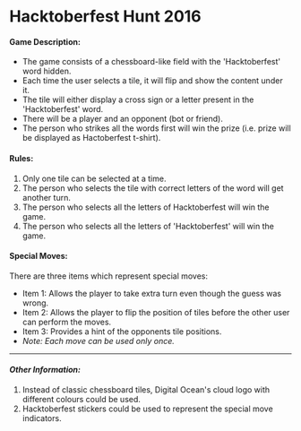 # Hacktoberfest Hunt 2016


#### Game Description:
	
- The game consists of a chessboard-like field with the 'Hacktoberfest' word hidden.
- Each time the user selects a tile, it will flip and show the content under it.
- The tile will either display a cross sign or a letter present in the 'Hacktoberfest' word. 
- There will be a player and an opponent (bot or friend). 
- The person who strikes all the words first will win the prize 
	(i.e. prize will be displayed as Hactoberfest t-shirt).

#### Rules:

1. Only one tile can be selected at a time.
2. The person who selects the tile with correct letters of the word will get another turn.
3. The person who selects all the letters of Hacktoberfest will win the game.
3. The person who selects all the letters of 'Hacktoberfest' will win the game.

#### Special Moves:

There are three items which represent special moves:

- Item 1: Allows the player to take extra turn even though the guess was wrong.
- Item 2: Allows the player to flip the position of tiles before the other user can perform the moves.
- Item 3: Provides a hint of the opponents tile positions.
- *Note: Each move can be used only once.*

------------------------------------------------------------------------------------------------------------------------------

#### *Other Information:*

1. Instead of classic chessboard tiles, Digital Ocean's cloud logo with different colours could be used.
2. Hacktoberfest stickers could be used to represent the special move indicators.
